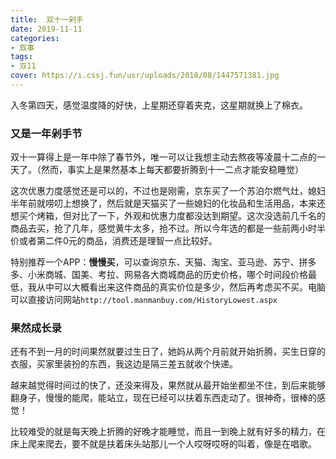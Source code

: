 ```yaml
---
title:  双十一剁手
date: 2019-11-11
categories:
- 叙事
tags:
- 双11
cover: https://i.cssj.fun/usr/uploads/2018/08/1447571381.jpg
---
```




入冬第四天，感觉温度降的好快，上星期还穿着夹克，这星期就换上了棉衣。

### 又是一年剁手节

双十一算得上是一年中除了春节外，唯一可以让我想主动去熬夜等凌晨十二点的一天了。（然而，事实上是果然基本上每天都要折腾到十一二点才能安稳睡觉）

这次优惠力度感觉还是可以的，不过也是刚需，京东买了一个苏泊尔燃气灶，媳妇半年前就唠叨上想换了，然后就是天猫买了一些媳妇的化妆品和生活用品，本来还想买个烤箱，但对比了一下，外观和优惠力度都没达到期望。这次没选前几千名的商品去买，抢了几年，感觉黄牛太多，抢不过。所以今年选的都是一些前两小时半价或者第二件0元的商品，消费还是理智一点比较好。

特别推荐一个APP：**慢慢买**，可以查询京东、天猫、淘宝、亚马逊、苏宁、拼多多、小米商城、国美、考拉、网易各大商城商品的历史价格，哪个时间段价格最低，我从中可以大概看出来这件商品的真实价位是多少，然后再考虑买不买。电脑可以直接访问网站` http://tool.manmanbuy.com/HistoryLowest.aspx `



### 果然成长录

​    还有不到一月的时间果然就要过生日了，她妈从两个月前就开始折腾，买生日穿的衣服，买家里装扮的东西，我这边是隔三差五就收个快递。

越来越觉得时间过的快了，还没来得及，果然就从最开始坐都坐不住，到后来能够翻身子，慢慢的能爬，能站立，现在已经可以扶着东西走动了。很神奇，很棒的感觉！

比较难受的就是每天晚上折腾的好晚才能睡觉，而且一到晚上就有好多的精力，在床上爬来爬去，要不就是扶着床头站那儿一个人哎呀哎呀的叫着，像是在唱歌。



